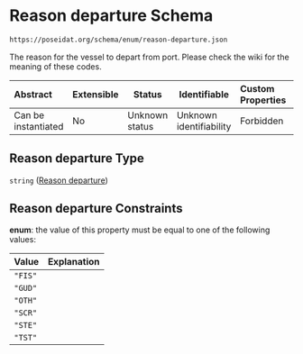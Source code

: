 # Reason departure Schema

```txt
https://poseidat.org/schema/enum/reason-departure.json
```

The reason for the vessel to depart from port. Please check the wiki for the meaning of these codes.


| Abstract            | Extensible | Status         | Identifiable            | Custom Properties | Additional Properties | Access Restrictions | Defined In                                                                         |
| :------------------ | ---------- | -------------- | ----------------------- | :---------------- | --------------------- | ------------------- | ---------------------------------------------------------------------------------- |
| Can be instantiated | No         | Unknown status | Unknown identifiability | Forbidden         | Allowed               | none                | [reason-departure.json](schemas/enum/reason-departure.json "open original schema") |

## Reason departure Type

`string` ([Reason departure](reason-departure.md))

## Reason departure Constraints

**enum**: the value of this property must be equal to one of the following values:

| Value   | Explanation |
| :------ | ----------- |
| `"FIS"` |             |
| `"GUD"` |             |
| `"OTH"` |             |
| `"SCR"` |             |
| `"STE"` |             |
| `"TST"` |             |

